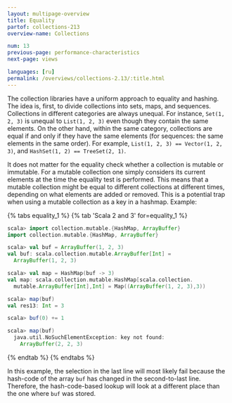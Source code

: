 ```yaml
---
layout: multipage-overview
title: Equality
partof: collections-213
overview-name: Collections

num: 13
previous-page: performance-characteristics
next-page: views

languages: [ru]
permalink: /overviews/collections-2.13/:title.html
---
```


The collection libraries have a uniform approach to equality and hashing. The idea is, first, to divide collections into sets, maps, and sequences. Collections in different categories are always unequal. For instance, `Set(1, 2, 3)` is unequal to `List(1, 2, 3)` even though they contain the same elements. On the other hand, within the same category, collections are equal if and only if they have the same elements (for sequences: the same elements in the same order). For example, `List(1, 2, 3) == Vector(1, 2, 3)`, and `HashSet(1, 2) == TreeSet(2, 1)`.

It does not matter for the equality check whether a collection is mutable or immutable. For a mutable collection one simply considers its current elements at the time the equality test is performed. This means that a mutable collection might be equal to different collections at different times, depending on what elements are added or removed. This is a potential trap when using a mutable collection as a key in a hashmap. Example:

{% tabs equality_1 %}
{% tab 'Scala 2 and 3' for=equality_1 %}

```scala
scala> import collection.mutable.{HashMap, ArrayBuffer}
import collection.mutable.{HashMap, ArrayBuffer}

scala> val buf = ArrayBuffer(1, 2, 3)
val buf: scala.collection.mutable.ArrayBuffer[Int] =
  ArrayBuffer(1, 2, 3)

scala> val map = HashMap(buf -> 3)
val map: scala.collection.mutable.HashMap[scala.collection.
  mutable.ArrayBuffer[Int],Int] = Map((ArrayBuffer(1, 2, 3),3))

scala> map(buf)
val res13: Int = 3

scala> buf(0) += 1

scala> map(buf)
  java.util.NoSuchElementException: key not found:
    ArrayBuffer(2, 2, 3)
```

{% endtab %}
{% endtabs %}

In this example, the selection in the last line will most likely fail because the hash-code of the array `buf` has changed in the second-to-last line. Therefore, the hash-code-based lookup will look at a different place than the one where `buf` was stored.
